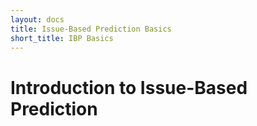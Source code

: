 ```yaml
---
layout: docs
title: Issue-Based Prediction Basics
short_title: IBP Basics
---
```

# Introduction to Issue-Based Prediction
